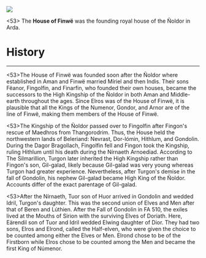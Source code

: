 ![](characters/galadriel/7.jpg)

<53> The **House of Finwë** was the founding royal house of the Ñoldor in Arda.

# History
---

<53>The House of Finwë was founded soon after the Ñoldor where established in Aman and Finwë married Míriel and then Indis. Their sons Fëanor, Fingolfin, and Finarfin, who founded their own houses, became the successors to the High Kingship of the Ñoldor in both Aman and Middle-earth throughout the ages. Since Elros was of the House of Finwë, it is plausible that all the Kings of the Numenor, Gondor, and Arnor are of the line of Finwë, making them members of the House of Finwë.

<53>The Kingship of the Ñoldor passed over to Fingolfin after Fingon's rescue of Maedhros from Thangorodrim. Thus, the House held the northwestern lands of Beleriand: Nevrast, Dor-lómin, Hithlum, and Gondolin. During the Dagor Bragollach, Fingolfin fell and Fingon took the Kingship, ruling Hithlum until his death during the Nírnaeth Arnoediad. According to The Silmarillion, Turgon later inherited the High Kingship rather than Fingon's son, Gil-galad, likely because Gil-galad was very young whereas Turgon had greater experience. Nevertheless, after Turgon's demise in the fall of Gondolin, his nephew Gil-galad became High King of the Ñoldor. Accounts differ of the exact parentage of Gil-galad.

<53>After the Nírnaeth, Tuor son of Huor arrived in Gondolin and wedded Idril, Turgon's daughter. This was the second union of Elves and Men after that of Beren and Lúthien. After the Fall of Gondolin in FA 510, the exiles lived at the Mouths of Sirion with the surviving Elves of Doriath. Here, Eärendil son of Tuor and Idril wedded Elwing daughter of Dior. They had two sons, Elros and Elrond, called the Half-elven, who were given the choice to be counted among either the Elves or Men. Elrond chose to be of the Firstborn while Elros chose to be counted among the Men and became the first King of Númenor.
